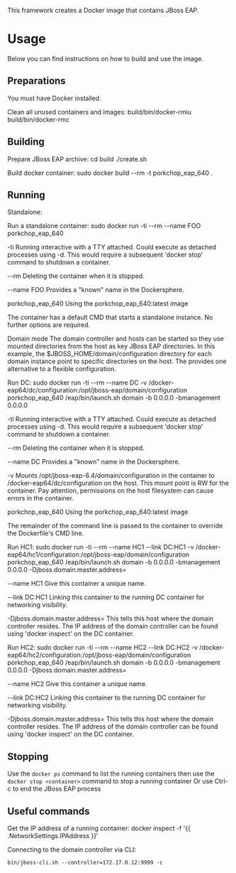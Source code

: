 This framework creates a Docker image that contains JBoss EAP.

# Usage

Below you can find instructions on how to build and use the image.

## Preparations

You must have Docker installed. 

Clean all unused containers and images:
	build/bin/docker-rmiu
	build/bin/docker-rmc

## Building

Prepare JBoss EAP archive:
	cd build
	./create.sh

Build docker container:
	sudo docker build --rm -t porkchop_eap_640 .

## Running

Standalone:

Run a standalone container:
	sudo docker run -ti --rm --name FOO porkchop_eap_640

-ti
Running interactive with a TTY attached.  Could execute as detached processes using -d.  This would require a subsequent 'docker stop' command to shutdown a container.

--rm
Deleting the container when it is stopped.

--name FOO
Provides a "known" name in the Dockersphere.

porkchop_eap_640
Using the porkchop_eap_640:latest image

The container has a default CMD that starts a standalone instance.  No further options are required.


Domain mode
The domain controller and hosts can be started so they use mounted directories from the host as key JBoss EAP directories.
In this example, the $JBOSS_HOME/domain/configuration directory for each domain instance point to specific directories on the host.
The provides one alternative to a flexible configuration.

Run DC:
	sudo docker run -ti --rm --name DC -v /docker-eap64/dc/configuration:/opt/jboss-eap/domain/configuration porkchop_eap_640 /eap/bin/launch.sh domain -b 0.0.0.0 -bmanagement 0.0.0.0

-ti
Running interactive with a TTY attached.  Could execute as detached processes using -d.  This would require a subsequent 'docker stop' command to shutdown a container.

--rm
Deleting the container when it is stopped.

--name DC
Provides a "known" name in the Dockersphere.

-v
Mounts /opt/jboss-eap-6.4/domain/configuration in the container to /docker-eap64/dc/configuration on the host.  This mount point is RW for the container.  Pay attention, permissions on the host filesystem can cause errors in the container.

porkchop_eap_640
Using the porkchop_eap_640:latest image

The remainder of the command line is passed to the container to override the Dockerfile's CMD line.


Run HC1:
	sudo docker run -ti --rm --name HC1 --link DC:HC1 -v /docker-eap64/hc1/configuration:/opt/jboss-eap/domain/configuration porkchop_eap_640 /eap/bin/launch.sh domain -b 0.0.0.0 -bmanagement 0.0.0.0 -Djboss.domain.master.address=<IPofDC>

--name HC1
Give this container a unique name.

--link DC:HC1
Linking this container to the running DC container for networking visibility.

-Djboss.domain.master.address=<IPofDC>
This tells this host where the domain controller resides.  The IP address of the domain controller can be found using 'docker inspect' on the DC container.


Run HC2:
	sudo docker run -ti --rm --name HC2 --link DC:HC2 -v /docker-eap64/hc2/configuration:/opt/jboss-eap/domain/configuration porkchop_eap_640 /eap/bin/launch.sh domain -b 0.0.0.0 -bmanagement 0.0.0.0 -Djboss.domain.master.address=<IPofDC>

--name HC2
Give this container a unique name.

--link DC:HC2
Linking this container to the running DC container for networking visibility.

-Djboss.domain.master.address=<IPofDC>
This tells this host where the domain controller resides.  The IP address of the domain controller can be found using 'docker inspect' on the DC container.

## Stopping

Use the `docker ps` command to list the running containers then use the `docker stop <container>` command to stop a running container
Or use Ctrl-c to end the JBoss EAP process

## Useful commands

Get the IP address of a running container:
    docker inspect -f '{{ .NetworkSettings.IPAddress }}' <container-name or ID>

Connecting to the domain controller via CLI:

    bin/jboss-cli.sh --controller=172.17.0.12:9999 -c
